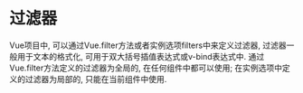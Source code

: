 # 过滤器

Vue项目中, 可以通过Vue.filter方法或者实例选项filters中来定义过滤器, 过滤器一般用于文本的格式化, 可用于双大括号插值表达式或v-bind表达式中. 通过Vue.filter方法定义的过滤器为全局的, 在任何组件中都可以使用; 在实例选项中定义的过滤器为局部的, 只能在当前组件中使用.